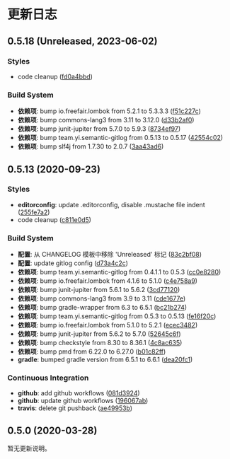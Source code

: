 # 更新日志

## 0.5.18 (Unreleased, 2023-06-02)

### Styles

- code cleanup ([fd0a4bbd](https://github.com/semantic-gitlog/semantic-commit/commit/fd0a4bbd3b84e9da3ef4c22ecdfd3979f1b467a6))


### Build System

- **依赖项**: bump io.freefair.lombok from 5.2.1 to 5.3.3.3 ([f51c227c](https://github.com/semantic-gitlog/semantic-commit/commit/f51c227c2bf904646a36378b94aa03fc49e23409))
- **依赖项**: bump commons-lang3 from 3.11 to 3.12.0 ([d33b2af0](https://github.com/semantic-gitlog/semantic-commit/commit/d33b2af0c771b23d8e74ccff290d6c6d46188bcc))
- **依赖项**: bump junit-jupiter from 5.7.0 to 5.9.3 ([8734ef97](https://github.com/semantic-gitlog/semantic-commit/commit/8734ef9789f4c98652a818ecf1a91846903cde70))
- **依赖项**: bump team.yi.semantic-gitlog from 0.5.13 to 0.5.17 ([42554c02](https://github.com/semantic-gitlog/semantic-commit/commit/42554c02c633b149f037665b1550670ae0f4e4c3))
- **依赖项**: bump slf4j from 1.7.30 to 2.0.7 ([3aa43ad6](https://github.com/semantic-gitlog/semantic-commit/commit/3aa43ad662e335a09301291d83b780a50c19cc43))


## 0.5.13 (2020-09-23)

### Styles

- **editorconfig**: update .editorconfig, disable .mustache file indent ([255fe7a2](https://github.com/semantic-gitlog/semantic-commit/commit/255fe7a291eeda2ef9fa3001e89c8f6d8c572277))
- code cleanup ([c811e0d5](https://github.com/semantic-gitlog/semantic-commit/commit/c811e0d5c80362e485c89fe3169c5608a5512c56))


### Build System

- **配置**: 从 CHANGELOG 模板中移除 'Unreleased' 标记 ([83c2bf08](https://github.com/semantic-gitlog/semantic-commit/commit/83c2bf08b7be329c50da034427fdc0c9093fe2cf))
- **配置**: update gitlog config ([d73a4c2c](https://github.com/semantic-gitlog/semantic-commit/commit/d73a4c2c906c4535f9256c62dfad2b8f5c3d85b5))
- **依赖项**: bump team.yi.semantic-gitlog from 0.4.1.1 to 0.5.3 ([cc0e8280](https://github.com/semantic-gitlog/semantic-commit/commit/cc0e828010f39e26a05c3354c0eeaf962167143f))
- **依赖项**: bump io.freefair.lombok from 4.1.6 to 5.1.0 ([c4e758a9](https://github.com/semantic-gitlog/semantic-commit/commit/c4e758a9b861f67ac152945f6c5e9a2a456ab7c7))
- **依赖项**: bump junit-jupiter from 5.6.1 to 5.6.2 ([3cd77120](https://github.com/semantic-gitlog/semantic-commit/commit/3cd77120f0a101cf21a86411716a1bee524b5770))
- **依赖项**: bump commons-lang3 from 3.9 to 3.11 ([cde1677e](https://github.com/semantic-gitlog/semantic-commit/commit/cde1677eebbb9b7b19ae9fd5fa4a3a1330cc35b8))
- **依赖项**: bump gradle-wrapper from 6.3 to 6.5.1 ([bc21b274](https://github.com/semantic-gitlog/semantic-commit/commit/bc21b27492af976c4e2caaa5529de8a43921cb29))
- **依赖项**: bump team.yi.semantic-gitlog from 0.5.3 to 0.5.13 ([fe16f20c](https://github.com/semantic-gitlog/semantic-commit/commit/fe16f20c3d42e0b4dacd26d08c8640cd162e9826))
- **依赖项**: bump io.freefair.lombok from 5.1.0 to 5.2.1 ([ecec3482](https://github.com/semantic-gitlog/semantic-commit/commit/ecec3482347a0daa34e96a6d5d17ed846be9591c))
- **依赖项**: bump junit-jupiter from 5.6.2 to 5.7.0 ([52645c6f](https://github.com/semantic-gitlog/semantic-commit/commit/52645c6f2c3e10324cde853d2e290bfdbf971370))
- **依赖项**: bump checkstyle from 8.30 to 8.36.1 ([4c8ac635](https://github.com/semantic-gitlog/semantic-commit/commit/4c8ac6353e0b814515fb4e5f565e0d38220a2be1))
- **依赖项**: bump pmd from 6.22.0 to 6.27.0 ([b01c82ff](https://github.com/semantic-gitlog/semantic-commit/commit/b01c82ffb561a90ced774dbb9a3fa7e26e8d0998))
- **gradle**: bumped gradle version from 6.5.1 to 6.6.1 ([dea20fc1](https://github.com/semantic-gitlog/semantic-commit/commit/dea20fc11e39704355ec887dce2b077b7f48b191))


### Continuous Integration

- **github**: add github workflows ([081d3924](https://github.com/semantic-gitlog/semantic-commit/commit/081d3924f7c825535dd40cb6d52d57c318c2deff))
- **github**: update github workflows ([196067ab](https://github.com/semantic-gitlog/semantic-commit/commit/196067ab52e18c01039868c42bdf9ffad4adc00e))
- **travis**: delete git pushback ([ae49953b](https://github.com/semantic-gitlog/semantic-commit/commit/ae49953b2b8c9c31486b0d05814e421e5aaa0284))


## 0.5.0 (2020-03-28)

暂无更新说明。

